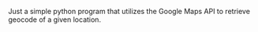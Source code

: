 Just a simple python program that utilizes the Google Maps API to retrieve geocode of a given location.